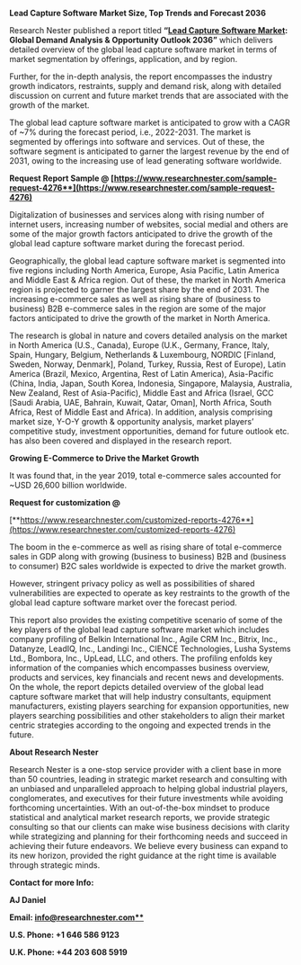 ﻿<a name="_int_kgzlbzix"></a>**Lead Capture Software Market Size, Top Trends and Forecast 2036**

Research Nester published a report titled **“[Lead Capture Software Market](https://www.researchnester.com/reports/lead-capture-software-market/4276): Global Demand Analysis & Opportunity Outlook 2036”** which delivers detailed overview of the global lead capture software market in terms of market segmentation by offerings, application, and by region.

Further, for the in-depth analysis, the report encompasses the industry growth indicators, restraints, supply and demand risk, along with detailed discussion on current and future market trends that are associated with the growth of the market.

The global lead capture software market is anticipated to grow with a CAGR of ~7% during the forecast period, i.e., 2022-2031. The market is segmented by offerings into software and services. Out of these, the software segment is anticipated to garner the largest revenue by the end of 2031, owing to the increasing use of lead generating software worldwide.

**Request Report Sample @ [https://www.researchnester.com/sample-request-4276**](https://www.researchnester.com/sample-request-4276)**

Digitalization of businesses and services along with rising number of internet users, increasing number of websites, social medial and others are some of the major growth factors anticipated to drive the growth of the global lead capture software market during the forecast period.

Geographically, the global lead capture software market is segmented into five regions including North America, Europe, Asia Pacific, Latin America and Middle East & Africa region. Out of these, the market in North America region is projected to garner the largest share by the end of 2031. The increasing e-commerce sales as well as rising share of (business to business) B2B e-commerce sales in the region are some of the major factors anticipated to drive the growth of the market in North America.

The research is global in nature and covers detailed analysis on the market in North America (U.S., Canada), Europe (U.K., Germany, France, Italy, Spain, Hungary, Belgium, Netherlands & Luxembourg, NORDIC [Finland, Sweden, Norway, Denmark], Poland, Turkey, Russia, Rest of Europe), Latin America (Brazil, Mexico, Argentina, Rest of Latin America), Asia-Pacific (China, India, Japan, South Korea, Indonesia, Singapore, Malaysia, Australia, New Zealand, Rest of Asia-Pacific), Middle East and Africa (Israel, GCC [Saudi Arabia, UAE, Bahrain, Kuwait, Qatar, Oman], North Africa, South Africa, Rest of Middle East and Africa). In addition, analysis comprising market size, Y-O-Y growth & opportunity analysis, market players’ competitive study, investment opportunities, demand for future outlook etc. has also been covered and displayed in the research report.

**Growing E-Commerce to Drive the Market Growth**

It was found that, in the year 2019, total e-commerce sales accounted for ~USD 26,600 billion worldwide.

**Request for customization @**

[**https://www.researchnester.com/customized-reports-4276**](https://www.researchnester.com/customized-reports-4276)

The boom in the e-commerce as well as rising share of total e-commerce sales in GDP along with growing (business to business) B2B and (business to consumer) B2C sales worldwide is expected to drive the market growth.

However, stringent privacy policy as well as possibilities of shared vulnerabilities are expected to operate as key restraints to the growth of the global lead capture software market over the forecast period.

This report also provides the existing competitive scenario of some of the key players of the global lead capture software market which includes company profiling of Belkin International Inc., Agile CRM Inc., Bitrix, Inc., Datanyze, LeadIQ, Inc., Landingi Inc., CIENCE Technologies, Lusha Systems Ltd., Bombora, Inc., UpLead, LLC, and others. The profiling enfolds key information of the companies which encompasses business overview, products and services, key financials and recent news and developments. On the whole, the report depicts detailed overview of the global lead capture software market that will help industry consultants, equipment manufacturers, existing players searching for expansion opportunities, new players searching possibilities and other stakeholders to align their market centric strategies according to the ongoing and expected trends in the future.

**About Research Nester**

Research Nester is a one-stop service provider with a client base in more than 50 countries, leading in strategic market research and consulting with an unbiased and unparalleled approach to helping global industrial players, conglomerates, and executives for their future investments while avoiding forthcoming uncertainties. With an out-of-the-box mindset to produce statistical and analytical market research reports, we provide strategic consulting so that our clients can make wise business decisions with clarity while strategizing and planning for their forthcoming needs and succeed in achieving their future endeavors. We believe every business can expand to its new horizon, provided the right guidance at the right time is available through strategic minds.

**Contact for more Info:**

**AJ Daniel**

**Email: [info@researchnester.com**](mailto:info@researchnester.com)**

**U.S. Phone: +1 646 586 9123** 

**U.K. Phone: +44 203 608 5919** 
